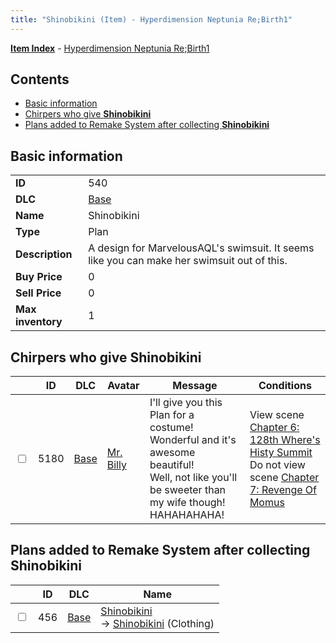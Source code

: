 ```yaml
---
title: "Shinobikini (Item) - Hyperdimension Neptunia Re;Birth1"
---
```


[**Item Index**](/neptunia/rb1/item/index.html) - [Hyperdimension Neptunia Re;Birth1](/neptunia/rb1)

## Contents

- [Basic information](#basic-information)
- [Chirpers who give **Shinobikini**](#chirpers-who-give-shinobikini)
- [Plans added to Remake System after collecting **Shinobikini**](#plans-added-to-remake-system-after-collecting-shinobikini)

## Basic information

|   |   |
| -- | -- |
| **ID** | 540 |
| **DLC** | [Base](/neptunia/rb1/dlc/1-base.html) |
| **Name** | Shinobikini |
| **Type** | Plan |
| **Description** | A design for MarvelousAQL's swimsuit. It seems like you can make her swimsuit out of this. |
| **Buy Price** | 0 |
| **Sell Price** | 0 |
| **Max inventory** | 1 |

## Chirpers who give **Shinobikini**

|    | ID | DLC | Avatar | Message | Conditions |
| -- | -- | --- | ------ | ------- | ---------- |
| <input type="checkbox" id="rb1-chirper-event-1-5180" class="trackbox" /> | 5180 | [Base](/neptunia/rb1/dlc/1-base.html) | [Mr. Billy](/neptunia/rb1/avatar/1-246-mr-billy.html) | I'll give you this Plan for a costume!<br />Wonderful and it's awesome beautiful!<br />Well, not like you'll be sweeter than my wife though!<br />HAHAHAHAHA! | View scene [Chapter 6: 128th Where's Histy Summit](/neptunia/rb1/scene/1-601-chapter-6-128th-wheres-histy-summit.html)<br />Do not view scene [Chapter 7: Revenge Of Momus](/neptunia/rb1/scene/1-727-chapter-7-revenge-of-momus.html) |

## Plans added to Remake System after collecting **Shinobikini**

|    | ID | DLC | Name |
| -- | -- | --- | ---- |
| <input type="checkbox" id="rb1-remake-1-456" class="trackbox" /> | 456 | [Base](/neptunia/rb1/dlc/1-base.html) | [Shinobikini](/neptunia/rb1/remake/1-456-shinobikini.html)<br />→ [Shinobikini](/neptunia/rb1/item/1-2946-shinobikini.html) (Clothing) |